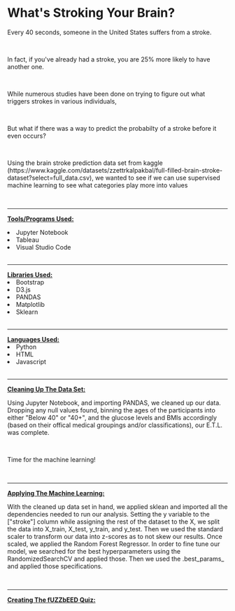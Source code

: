 # What's Stroking Your Brain?

<p>Every 40 seconds, someone in the United States suffers from a stroke. </p>
<br>
<p>In fact, if you've already had a stroke, you are 25% more likely to have another one. </p> 
<br>
<p>While numerous studies have been done on trying to figure out what triggers strokes in various individuals, </p>
<br>
<p>But what if there was a way to predict the probabilty of a stroke before it even occurs? </p>
<br>
<p>Using the brain stroke prediction data set from kaggle (https://www.kaggle.com/datasets/zzettrkalpakbal/full-filled-brain-stroke-dataset?select=full_data.csv), we wanted to see if we can use supervised machine learning to see what categories play more into  values </p>
<br>
<hr>

<b><u>Tools/Programs Used:</u></b>
<li>Jupyter Notebook</li>
<li>Tableau</li>
<li>Visual Studio Code</li>
<br>
<hr>
<b><u>Libraries Used:</u></b>
<li>Bootstrap</li>
<li>D3.js</li>
<li>PANDAS</li>
<li>Matplotlib</li>
<li>Sklearn</li>
<br>
<hr>
<b><u>Languages Used:</u></b>
<li>Python</li>
<li>HTML</li>
<li>Javascript</li>
<br>
<hr>
<u><b>Cleaning Up The Data Set:</b></u>
<p>Using Jupyter Notebook, and importing PANDAS, we cleaned up our data. Dropping any null values found, binning the ages of the participants into either "Below 40" or "40+", and the glucose levels and BMIs accordingly (based on their offical medical groupings and/or classifications), our E.T.L. was complete. </p>
<br>
<p>Time for the machine learning!</p>
<br>
<hr>
<u><b>Applying The Machine Learning:</b></u>
<p>With the cleaned up data set in hand, we applied sklean and imported all the dependencies needed to run our analysis. Setting the y variable to the ["stroke"] column while assigning the rest of the dataset to the X, we split the data into X_train, X_test, y_train, and y_test. Then we used the standard scaler to transform our data into z-scores as to not skew our results. Once scaled, we applied the Random Forest Regressor. In order to fine tune our model, we searched for the best hyperparameters using the RandomizedSearchCV and applied those. Then we used the .best_params_ and applied those specifications. </p>
<br>
<hr>
<u><b>Creating The fUZZbEED Quiz:</b></u>
<p>
</p>
